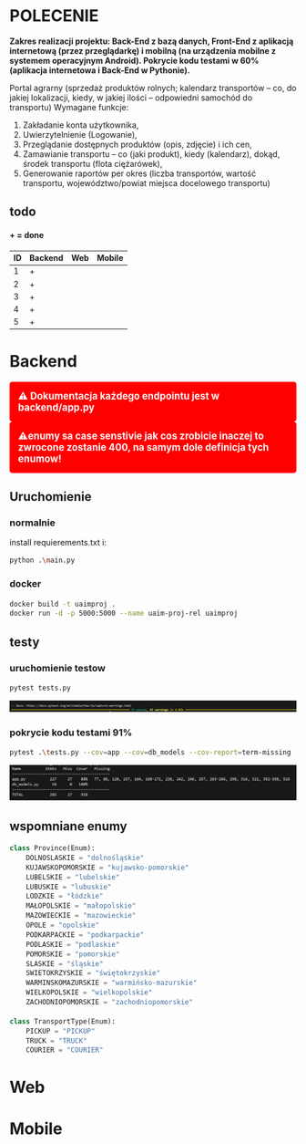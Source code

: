 # POLECENIE

**Zakres realizacji projektu: Back-End z bazą danych, Front-End z aplikacją internetową (przez 
przeglądarkę) i mobilną (na urządzenia mobilne z systemem operacyjnym Android). Pokrycie 
kodu testami w 60% (aplikacja internetowa i Back-End w Pythonie).**


Portal agrarny (sprzedaż produktów rolnych; kalendarz transportów – co, do jakiej 
lokalizacji, kiedy, w jakiej ilości – odpowiedni samochód do transportu)
Wymagane funkcje: 
1. Zakładanie konta użytkownika,
2. Uwierzytelnienie (Logowanie),
3. Przeglądanie dostępnych produktów (opis, zdjęcie) i ich cen, 
4. Zamawianie transportu – co (jaki produkt), kiedy (kalendarz), dokąd, środek 
transportu (flota ciężarówek),
5. Generowanie raportów per okres (liczba transportów, wartość transportu, 
województwo/powiat miejsca docelowego transportu)

## todo

#### + = done

| ID  | Backend | Web | Mobile |
|-----|---------|-----|--------|
| 1   |    +    |     |        |
| 2   |    +    |     |        |
| 3   |    +    |     |        |
| 4   |    +    |     |        |
| 5   |    +    |     |        |


# Backend
<div style="color: white; background-color: red; padding: 15px; border-radius: 5px; font-size: 1.2em; font-weight: bold;">
⚠️ Dokumentacja każdego endpointu jest w backend/app.py
</div>


<div style="color: white; background-color: red; padding: 15px; border-radius: 5px; font-size: 1.2em; font-weight: bold;">
⚠️enumy sa case senstivie jak cos zrobicie inaczej to zwrocone zostanie 400, na samym dole definicja tych enumow!
</div>

## Uruchomienie 

### normalnie

install requierements.txt i:
```sh
python .\main.py
```

### docker
```sh
docker build -t uaimproj .
docker run -d -p 5000:5000 --name uaim-proj-rel uaimproj
```

## testy

### uruchomienie testow
```sh
pytest tests.py
```
![alt text](doc_images/image.png)

### pokrycie kodu testami 91%
```sh
pytest .\tests.py --cov=app --cov=db_models --cov-report=term-missing
```
![alt text](doc_images/image2.png)



## wspomniane enumy
```python
class Province(Enum):
    DOLNOSLASKIE = "dolnośląskie"
    KUJAWSKOPOMORSKIE = "kujawsko-pomorskie"
    LUBELSKIE = "lubelskie"
    LUBUSKIE = "lubuskie"
    LODZKIE = "łódzkie"
    MAŁOPOLSKIE = "małopolskie"
    MAZOWIECKIE = "mazowieckie"
    OPOLE = "opolskie"
    PODKARPACKIE = "podkarpackie"
    PODLASKIE = "podlaskie"
    POMORSKIE = "pomorskie"
    SLASKIE = "śląskie"
    SWIETOKRZYSKIE = "świętokrzyskie"
    WARMINSKOMAZURSKIE = "warmińsko-mazurskie"
    WIELKOPOLSKIE = "wielkopolskie"
    ZACHODNIOPOMORSKIE = "zachodniopomorskie"

class TransportType(Enum):
    PICKUP = "PICKUP"
    TRUCK = "TRUCK"
    COURIER = "COURIER"
```




# Web

# Mobile